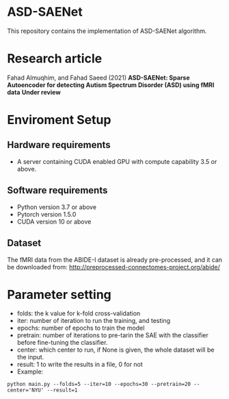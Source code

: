 # ASD-SAENet

This repository contains the implementation of ASD-SAENet algorithm.

# Research article

Fahad Almuqhim, and Fahad Saeed (2021) **ASD-SAENet: Sparse Autoencoder for detecting Autism Spectrum Disorder (ASD) using fMRI data**
**Under review**

# Enviroment Setup

## Hardware requirements

- A server containing CUDA enabled GPU with compute capability 3.5 or above.

## Software requirements

- Python version 3.7 or above
- Pytorch version 1.5.0
- CUDA version 10 or above
## Dataset
The fMRI data from the ABIDE-I dataset is already pre-processed, and it can be downloaded from:
http://preprocessed-connectomes-project.org/abide/

# Parameter setting
- folds: the k value for k-fold cross-validation
- iter: number of iteration to run the training, and testing
- epochs: number of epochs to train the model
- pretrain: number of iterations to pre-tarin the SAE with the classifier before fine-tuning the classifier.
- center: which center to run, if None is given, the whole dataset will be the input.
- result: 1 to write the results in a file, 0 for not
- Example:
````
python main.py --folds=5 --iter=10 --epochs=30 --pretrain=20 --center='NYU' --result=1
````
